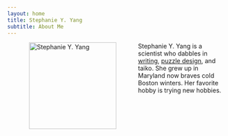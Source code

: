 ```yaml
---
layout: home
title: Stephanie Y. Yang
subtitle: About Me
---
```


<img src="/assets/img/avatar.png" alt="Stephanie Y. Yang" style="width:200px;" align="left" hspace="50"/> Stephanie Y. Yang is a scientist who dabbles in [writing](writing.md), [puzzle design](https://www.stephanieyangwrites.wordpress.com/), and taiko. She grew up in Maryland now braves cold Boston winters. Her favorite hobby is trying new hobbies.
